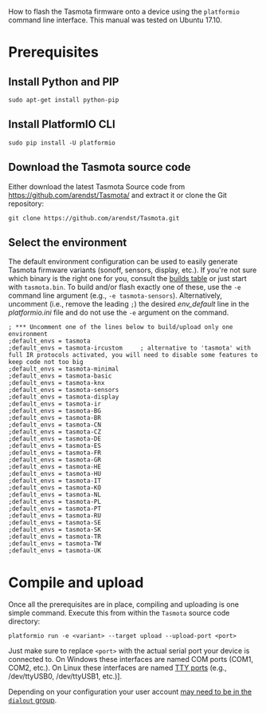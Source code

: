 How to flash the Tasmota firmware onto a device using the `platformio` command line interface. This manual was tested on Ubuntu 17.10.

# Prerequisites
## Install Python and PIP
`sudo apt-get install python-pip`

## Install PlatformIO CLI
`sudo pip install -U platformio`

## Download the Tasmota source code

Either download the latest Tasmota Source code from https://github.com/arendst/Tasmota/ and extract it or clone the Git repository:  

`git clone https://github.com/arendst/Tasmota.git`

## Select the environment
The default environment configuration can be used to easily generate Tasmota firmware variants (sonoff, sensors, display, etc.). If you're not sure which binary is the right one for you, consult the [builds table](Builds) or just start with `tasmota.bin`. To build and/or flash exactly one of these, use the `-e` command line argument (e.g., `-e tasmota-sensors`). Alternatively, uncomment (i.e., remove the leading `;`) the desired *env_default* line in the *platformio.ini* file and do not use the `-e` argument on the command.
```
; *** Uncomment one of the lines below to build/upload only one environment
;default_envs = tasmota
;default_envs = tasmota-ircustom     ; alternative to 'tasmota' with full IR protocols activated, you will need to disable some features to keep code not too big
;default_envs = tasmota-minimal
;default_envs = tasmota-basic
;default_envs = tasmota-knx
;default_envs = tasmota-sensors
;default_envs = tasmota-display
;default_envs = tasmota-ir
;default_envs = tasmota-BG
;default_envs = tasmota-BR
;default_envs = tasmota-CN
;default_envs = tasmota-CZ
;default_envs = tasmota-DE
;default_envs = tasmota-ES
;default_envs = tasmota-FR
;default_envs = tasmota-GR
;default_envs = tasmota-HE
;default_envs = tasmota-HU
;default_envs = tasmota-IT
;default_envs = tasmota-KO
;default_envs = tasmota-NL
;default_envs = tasmota-PL
;default_envs = tasmota-PT
;default_envs = tasmota-RU
;default_envs = tasmota-SE
;default_envs = tasmota-SK
;default_envs = tasmota-TR
;default_envs = tasmota-TW
;default_envs = tasmota-UK 
```

# Compile and upload
Once all the prerequisites are in place, compiling and uploading is one simple command. Execute this from within the `Tasmota` source code directory:  

`platformio run -e <variant> --target upload --upload-port <port>`

Just make sure to replace `<port>` with the actual serial port your device is connected to. On Windows these interfaces are named COM ports (COM1, COM2, etc.). On Linux these interfaces are named [TTY ports](https://unix.stackexchange.com/questions/144029/command-to-determine-ports-of-a-device-like-dev-ttyusb0) (e.g., /dev/ttyUSB0, /dev/ttyUSB1, etc.)].

Depending on your configuration your user account [may need to be in the `dialout` group](https://askubuntu.com/questions/112568/how-do-i-allow-a-non-default-user-to-use-serial-device-ttyusb0).
